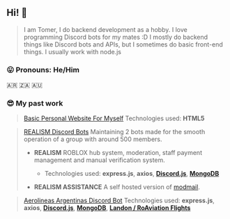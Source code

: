 ## Hi! 👋

> I am Tomer, I do backend development as a hobby. I love programming Discord bots for my mates :D
> I mostly do backend things like Discord bots and APIs, but I sometimes do basic front-end things.
> I usually work with node.js

### 😛 Pronouns: He/Him

🇦🇷 🇿🇦 🇦🇺

### 😎 My past work
> [Basic Personal Website For Myself](https://tomerthegreat.com)
> Technologies used: **HTML5**

> [REALISM Discord Bots](https://discord.gg/JPWV3kK8)
>   Maintaining 2 bots made for the smooth operation of a group with around 500 members.
>   -   **REALISM** ROBLOX hub system, moderation, staff payment management and manual verification system.
>         - Technologies used: **express.js**, **axios**, [**Discord.js**](https://discord.js.org/), [**MongoDB**](https://mongodb.com)
>         
>   -   **REALISM ASSISTANCE** A self hosted version of [modmail](https://github.com/kyb3r/modmail).


> [Aerolineas Argentinas Discord Bot](https://discord.gg/vWDaE2ntbg)
> Technologies used: **express.js**, **axios**, [**Discord.js**](https://discord.js.org/), [**MongoDB**](https://mongodb.com), [**Landon / RoAviation Flights**](https://discord.gg/qcg7UYvCAT)
